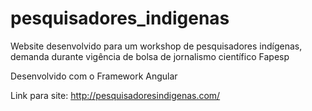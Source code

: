 # pesquisadores_indigenas

Website desenvolvido para um workshop de pesquisadores indígenas, demanda durante vigência de bolsa de jornalismo científico Fapesp

Desenvolvido com o Framework Angular

Link para site: http://pesquisadoresindigenas.com/
